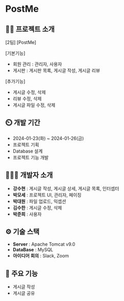 # PostMe
## 👨‍🏫 프로젝트 소개
[2팀]
[PostMe]

[기본기능]
- 회원 관리 : 관리자, 사용자
- 게시판 : 게시판 목록, 게시글 작성, 게시글 리뷰

[추가기능]
- 게시글 수정, 삭제
- 리뷰 수정, 삭제
- 게시글 파일 수정, 삭제

## ⏲️ 개발 기간
- 2024-01-23(화) ~ 2024-01-26(금)
- 프로젝트 기획
- Database 설계
- 프로젝트 기능 개발

## 🧑‍🤝‍🧑 개발자 소개
- **강수현** : 게시글 작성, 게시글 상세, 게시글 목록, 인터셉터
- **박모세** : 프로젝트 UI, 관리자, 페이징
- **박대원** : 파일 업로드, 익셉션
- **김수한** : 게시글 수정, 삭제
- **박준희** :  사용자

## ⚙️ 기술 스택
- **Server** : Apache Tomcat v9.0
- **DataBase** : MySQL
- **아이디어 회의** : Slack, Zoom

## 📌 주요 기능
- 게시글 작성
- 게시글 공유
